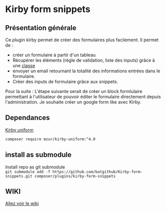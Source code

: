 # Kirby form snippets

## Présentation générale
Ce plugin kirby permet de créer des formulaires plus facilement.
Il permet de :
- créer un formulaire à partir d'un tableau 
- Récupérer les éléments (règle de validation, liste des inputs) grâce à une [classe](https://github.com/batgithub/Kirby-form-snippets/blob/new-inputs/classes/form.php)
- envoyer un email retournant la totalité des informations entrées dans le formulaire.
- Créer des inputs de formulaire grâce aux snippets.

Pour la suite :
L'étape suivante serait de créer un block formlulaire permettant à l'utilisateur de pouvoir éditer le formulaire directement depuis l'administration. Je souhaite créer un google form like avec Kirby.

## Dependances
[Kirby uniform](https://github.com/mzur/kirby-uniform)<br> 
```bash
composer require mzur/kirby-uniform:^4.0
```

## install as submodule
Install repo as git submodule<br>
```git submodule add -f https://github.com/batgithub/Kirby-form-snippets.git composer/plugins/kirby-form-snippets```

## WIKI
[Allez voir le wiki](https://github.com/batgithub/Kirby-form-snippets/wiki)